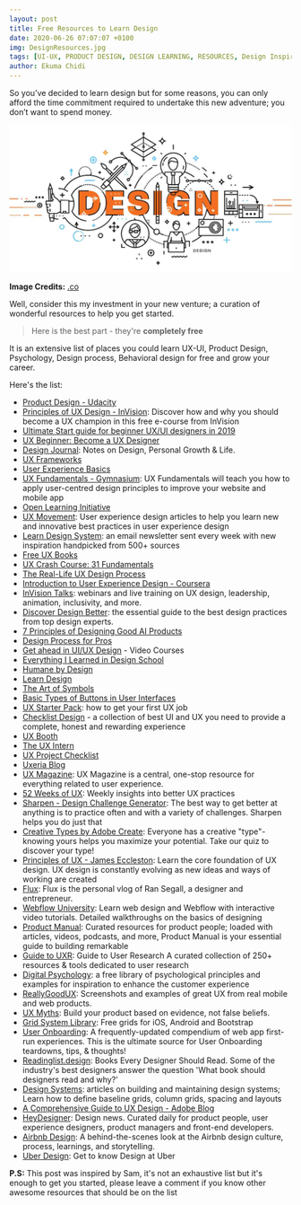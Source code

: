 ```yaml
---
layout: post
title: Free Resources to Learn Design
date: 2020-06-26 07:07:07 +0100
img: DesignResources.jpg
tags: [UI-UX, PRODUCT DESIGN, DESIGN LEARNING, RESOURCES, Design Inspiration, Art, Creativity]
author: Ekuma Chidi
---
```


So you’ve decided to learn design but for some reasons, you can only afford the time commitment required to undertake this new adventure; you don’t want to spend money.

![](/images/pages/design.jpeg)

**Image Credits:** [.co](https://blog.go.co/2017/11/12/12-amazing-and-free-design-tools-for-entrepreneurs/)

Well, consider this my investment in your new venture; a curation of wonderful resources to help you get started.

> Here is the best part - they're **completely free**

It is an extensive list of places you could learn UX-UI, Product Design, Psychology, Design process, Behavioral design for free and grow your career.

Here's the list:

- [Product Design - Udacity](https://www.udacity.com)
- [Principles of UX Design - InVision](https://www.invisionapp.com): Discover how and why you should become a UX champion in this free e-course from InVision
- [Ultimate Start guide for beginner UX/UI designers in 2019](https://uxdesign.cc)
- [UX Beginner: Become a UX Designer](https://www.uxbeginner.com)
- [Design Journal](https://designjournal.substack.com): Notes on Design, Personal Growth & Life.
- [UX Frameworks](https://www.uxframeworks.design)
- [User Experience Basics](https://www.futurelearn.com)
- [UX Fundamentals - Gymnasium](https://www.thegymnasium.com): UX Fundamentals will teach you how to apply user-centred design principles to improve your website and mobile app
- [Open Learning Initiative](https://oli.cmu.edu)
- [UX Movement](https://uxmovement.com): User experience design articles to help you learn new and innovative best practices in user experience design
- [Learn Design System](https://www.learndesignsystem.com): an email newsletter sent every week with new inspiration handpicked from 500+ sources
- [Free UX Books](https://www.uxpin.com)
- [UX Crash Course: 31 Fundamentals](https://thehipperelement.com)
- [The Real-Life UX Design Process](https://www.ceros.com)
- [Introduction to User Experience Design - Coursera](https://www.coursera.org)
- [InVision Talks](https://www.invisionapp.com/talks/categories/ux-design): webinars and live training on UX design, leadership, animation, inclusivity, and more.
- [Discover Design Better](https://www.designbetter.co): the essential guide to the best design practices from top design experts.
- [7 Principles of Designing Good AI Products](https://uxstudioteam.com)
- [Design Process for Pros](https://www.netguru.com)
- [Get ahead in UI/UX Design](https://learnux.io) - Video Courses
- [Everything I Learned in Design School](https://www.degreeless.design)
- [Humane by Design](https://humanebydesign.com)
- [Learn Design](https://www.lapa.ninja)
- [The Art of Symbols](https://jonathanhaggard.github.io/Art-of-symbols-site/)
- [Basic Types of Buttons in User Interfaces](https://uxplanet.org)
- [UX Starter Pack](https://uxstarterpack.onfielder.com): how to get your first UX job
- [Checklist Design](https://www.checklist.design) - a collection of best UI and UX you need to provide a complete, honest and rewarding experience
- [UX Booth](https://www.uxbooth.com)
- [The UX Intern](https://theuxintern.com)
- [UX Project Checklist](https://uxchecklist.github.io)
- [Uxeria Blog](https://blog.uxeria.com)
- [UX Magazine](https://uxmag.com): UX Magazine is a central, one-stop resource for everything related to user experience.
- [52 Weeks of UX](https://52weeksofux.com): Weekly insights into better UX practices
- [Sharpen - Design Challenge Generator](https://sharpen.design): The best way to get better at anything is to practice often and with a variety of challenges. Sharpen helps you do just that
- [Creative Types by Adobe Create](https://mycreativetype.com): Everyone has a creative "type"-knowing yours helps you maximize your potential. Take our quiz to discover your type!
- [Principles of UX - James Eccleston](https://www.skillshare.com): Learn the core foundation of UX design. UX design is constantly evolving as new ideas and ways of working are created
- [Flux](https://www.youtube.com/channel/UCN7dywl5wDxTu1RM3eJ_h9Q): Flux is the personal vlog of Ran Segall, a designer and entrepreneur.
- [Webflow University](https://university.webflow.com): Learn web design and Webflow with interactive video tutorials. Detailed walkthroughs on the basics of designing
- [Product Manual](https://www.productmanual.co): Curated resources for product people; loaded with articles, videos, podcasts, and more, Product Manual is your essential guide to building remarkable
- [Guide to UXR](https://guidetouxr.com): Guide to User Research A curated collection of 250+ resources & tools dedicated to user research
- [Digital Psychology](https://digitalpsychology.io): a free library of psychological principles and examples for inspiration to enhance the customer experience
- [ReallyGoodUX](https://www.reallygoodux.io): Screenshots and examples of great UX from real mobile and web products.
- [UX Myths](https://uxmyths.com): Build your product based on evidence, not false beliefs.
- [Grid System Library](https://grid.kkuistore.com): Free grids for iOS, Android and Bootstrap
- [User Onboarding](https://www.useronboard.com): A frequently-updated compendium of web app first-run experiences. This is the ultimate source for User Onboarding teardowns, tips, & thoughts!
- [Readinglist.design](https://readinglist.design): Books Every Designer Should Read. Some of the industry's best designers answer the question 'What book should designers read and why?'
- [Design Systems](https://www.designsystems.com): articles on building and maintaining design systems; Learn how to define baseline grids, column grids, spacing and layouts
- [A Comprehensive Guide to UX Design - Adobe Blog](https://theblog.adobe.com)
- [HeyDesigner](https://heydesigner.com): Design news. Curated daily for product people, user experience designers, product managers and front-end developers.
- [Airbnb Design](https://airbnb.design): A behind-the-scenes look at the Airbnb design culture, process, learnings, and storytelling.
- [Uber Design](https://www.uber.design): Get to know Design at Uber

**P.S:** This post was inspired by Sam, it's not an exhaustive list but it's enough to get you started, please leave a comment if you know other awesome resources that should be on the list